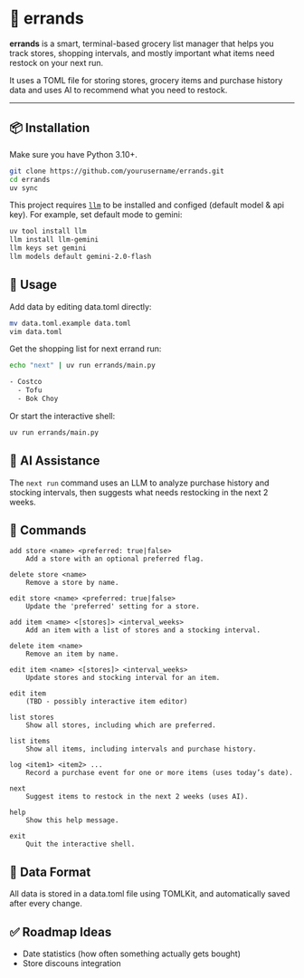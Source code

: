# 🛒 errands

**errands** is a smart, terminal-based grocery list manager that helps you track stores, shopping intervals, and mostly important what items need restock on your next run.

It uses a TOML file for storing stores, grocery items and purchase history data and uses AI to recommend what you need to restock.

---

## 📦 Installation

Make sure you have Python 3.10+.

```bash
git clone https://github.com/yourusername/errands.git
cd errands
uv sync
```

This project requires [`llm`](https://llm.datasette.io/en/stable/index.html) to be installed and configed (default model & api key).
For example, set default mode to gemini:

```bash
uv tool install llm
llm install llm-gemini
llm keys set gemini
llm models default gemini-2.0-flash
```

## 🚀 Usage

Add data by editing data.toml directly:

```bash
mv data.toml.example data.toml
vim data.toml
```

Get the shopping list for next errand run:

```bash
echo "next" | uv run errands/main.py

- Costco
  - Tofu
  - Bok Choy
```

Or start the interactive shell:

```bash
uv run errands/main.py
```

## 🧠 AI Assistance

The `next run` command uses an LLM to analyze purchase history and stocking intervals, then suggests what needs restocking in the next 2 weeks.

## 🧾 Commands

```
add store <name> <preferred: true|false>
    Add a store with an optional preferred flag.

delete store <name>
    Remove a store by name.

edit store <name> <preferred: true|false>
    Update the 'preferred' setting for a store.

add item <name> <[stores]> <interval_weeks>
    Add an item with a list of stores and a stocking interval.

delete item <name>
    Remove an item by name.

edit item <name> <[stores]> <interval_weeks>
    Update stores and stocking interval for an item.

edit item
    (TBD - possibly interactive item editor)

list stores
    Show all stores, including which are preferred.

list items
    Show all items, including intervals and purchase history.

log <item1> <item2> ...
    Record a purchase event for one or more items (uses today’s date).

next
    Suggest items to restock in the next 2 weeks (uses AI).

help
    Show this help message.

exit
    Quit the interactive shell.
```

## 📁 Data Format

All data is stored in a data.toml file using TOMLKit, and automatically saved after every change.


## ✅ Roadmap Ideas
  - Date statistics (how often something actually gets bought)
  - Store discouns integration

